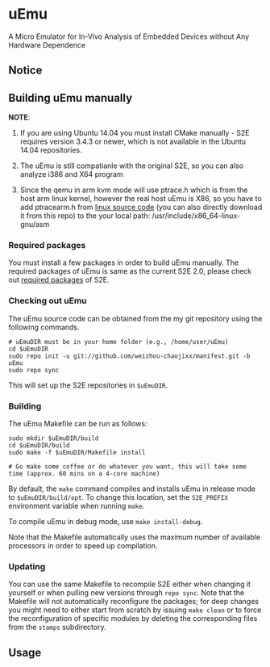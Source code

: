 # uEmu
A Micro Emulator for In-Vivo Analysis of Embedded Devices without Any Hardware Dependence

## Notice

## Building uEmu manually
**NOTE**:
1. If you are using Ubuntu 14.04 you must install CMake manually - S2E requires version 3.4.3 or newer, which is
not available in the Ubuntu 14.04 repositories.

2. The uEmu is still compatianle with the original S2E, so you can also analyze i386 and X64 program

3. Since the qemu in arm kvm mode will use ptrace.h which is from the host arm linux kernel, however the real host uEmu is X86, so you have to add ptracearm.h from [linux source code](https://elixir.bootlin.com/linux/latest/source/arch/arm/include/asm/ptrace.h) (you can also directly download it from this repo) to the your local path: /usr/include/x86_64-linux-gnu/asm 

### Required packages

You must install a few packages in order to build uEmu manually.
The required packages of uEmu is same as the current S2E 2.0,
please check out [required packages](http://s2e.systems/docs/BuildingS2E.html#required-packages) of S2E.

### Checking out uEmu

The uEmu source code can be obtained from the my git repository using the following commands.

    # uEmuDIR must be in your home folder (e.g., /home/user/uEmu)
    cd $uEmuDIR
    sudo repo init -u git://github.com/weizhou-chaojixx/manifest.git -b uEmu
    sudo repo sync

This will set up the S2E repositories in ``$uEmuDIR``.


### Building

The uEmu Makefile can be run as follows:


    sudo mkdir $uEmuDIR/build
    cd $uEmuDIR/build
    sudo make -f $uEmuDIR/Makefile install

    # Go make some coffee or do whatever you want, this will take some time (approx. 60 mins on a 4-core machine)

By default, the ``make`` command compiles and installs uEmu in release mode to ``$uEmuDIR/build/opt``. To change this
location, set the ``S2E_PREFIX`` environment variable when running ``make``.

To compile uEmu in debug mode, use ``make install-debug``.

Note that the Makefile automatically uses the maximum number of available processors in order to speed up compilation.

### Updating

You can use the same Makefile to recompile S2E either when changing it yourself or when pulling new versions through
``repo sync``. Note that the Makefile will not automatically reconfigure the packages; for deep changes you might need
to either start from scratch by issuing ``make clean`` or to force the reconfiguration of specific modules by deleting
the corresponding files from the ``stamps`` subdirectory.

## Usage
